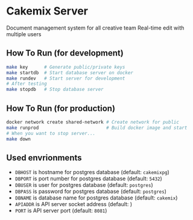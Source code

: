 # Cakemix Server
Document management system for all creative team
Real-time edit with multiple users

## How To Run (for development)

``` sh
make key      # Generate public/private keys
make startdb  # Start database server on docker
make rundev   # Start server for development
# After testing
make stopdb   # Stop database server
```

## How To Run (for production)

``` sh
docker network create shared-network # Create network for public
make runprod                         # Build docker image and start
# When you want to stop server...
make down
```

## Used envrionments
- `DBHOST` is hostname for postgres database (default: `cakemixpg`)
- `DBPORT` is port number for postgres database (default: `5432`)
- `DBUSER` is user for postgres database (default: `postgres`)
- `DBPASS` is password for postgres database (default: `postgres`)
- `DBNAME` is database name for postgres database (default: `cakemix`)
- `APIADDR` is API server socket address (default: )
- `PORT` is API server port (default: `8081`)
